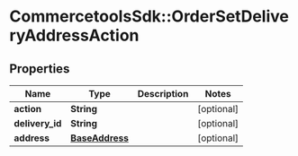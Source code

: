 # CommercetoolsSdk::OrderSetDeliveryAddressAction

## Properties
Name | Type | Description | Notes
------------ | ------------- | ------------- | -------------
**action** | **String** |  | [optional] 
**delivery_id** | **String** |  | [optional] 
**address** | [**BaseAddress**](BaseAddress.md) |  | [optional] 

